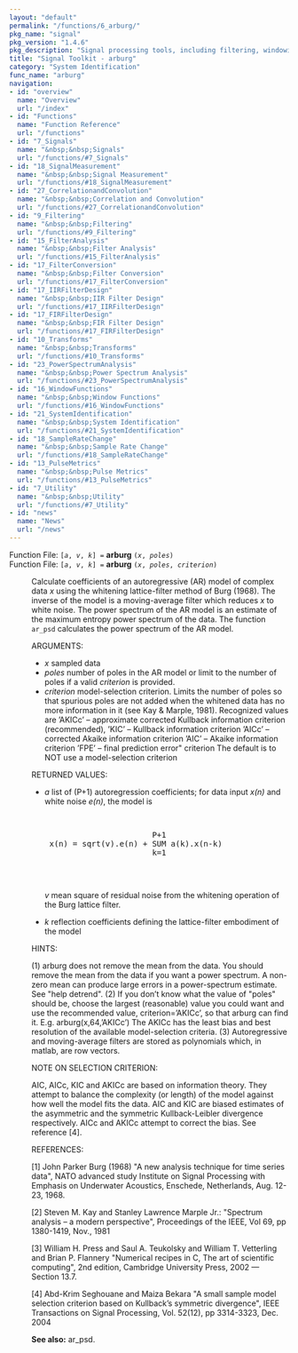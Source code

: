 ```yaml
---
layout: "default"
permalink: "/functions/6_arburg/"
pkg_name: "signal"
pkg_version: "1.4.6"
pkg_description: "Signal processing tools, including filtering, windowing and display functions."
title: "Signal Toolkit - arburg"
category: "System Identification"
func_name: "arburg"
navigation:
- id: "overview"
  name: "Overview"
  url: "/index"
- id: "Functions"
  name: "Function Reference"
  url: "/functions"
- id: "7_Signals"
  name: "&nbsp;&nbsp;Signals"
  url: "/functions/#7_Signals"
- id: "18_SignalMeasurement"
  name: "&nbsp;&nbsp;Signal Measurement"
  url: "/functions/#18_SignalMeasurement"
- id: "27_CorrelationandConvolution"
  name: "&nbsp;&nbsp;Correlation and Convolution"
  url: "/functions/#27_CorrelationandConvolution"
- id: "9_Filtering"
  name: "&nbsp;&nbsp;Filtering"
  url: "/functions/#9_Filtering"
- id: "15_FilterAnalysis"
  name: "&nbsp;&nbsp;Filter Analysis"
  url: "/functions/#15_FilterAnalysis"
- id: "17_FilterConversion"
  name: "&nbsp;&nbsp;Filter Conversion"
  url: "/functions/#17_FilterConversion"
- id: "17_IIRFilterDesign"
  name: "&nbsp;&nbsp;IIR Filter Design"
  url: "/functions/#17_IIRFilterDesign"
- id: "17_FIRFilterDesign"
  name: "&nbsp;&nbsp;FIR Filter Design"
  url: "/functions/#17_FIRFilterDesign"
- id: "10_Transforms"
  name: "&nbsp;&nbsp;Transforms"
  url: "/functions/#10_Transforms"
- id: "23_PowerSpectrumAnalysis"
  name: "&nbsp;&nbsp;Power Spectrum Analysis"
  url: "/functions/#23_PowerSpectrumAnalysis"
- id: "16_WindowFunctions"
  name: "&nbsp;&nbsp;Window Functions"
  url: "/functions/#16_WindowFunctions"
- id: "21_SystemIdentification"
  name: "&nbsp;&nbsp;System Identification"
  url: "/functions/#21_SystemIdentification"
- id: "18_SampleRateChange"
  name: "&nbsp;&nbsp;Sample Rate Change"
  url: "/functions/#18_SampleRateChange"
- id: "13_PulseMetrics"
  name: "&nbsp;&nbsp;Pulse Metrics"
  url: "/functions/#13_PulseMetrics"
- id: "7_Utility"
  name: "&nbsp;&nbsp;Utility"
  url: "/functions/#7_Utility"
- id: "news"
  name: "News"
  url: "/news"
---
```

<dl class="first-deftypefn">
<dt class="deftypefn" id="index-arburg"><span class="category-def">Function File: </span><span><code class="def-type">[<var class="var">a</var>, <var class="var">v</var>, <var class="var">k</var>] =</code> <strong class="def-name">arburg</strong> <code class="def-code-arguments">(<var class="var">x</var>, <var class="var">poles</var>)</code><a class="copiable-link" href="#index-arburg"></a></span></dt>
<dt class="deftypefnx def-cmd-deftypefn" id="index-arburg-1"><span class="category-def">Function File: </span><span><code class="def-type">[<var class="var">a</var>, <var class="var">v</var>, <var class="var">k</var>] =</code> <strong class="def-name">arburg</strong> <code class="def-code-arguments">(<var class="var">x</var>, <var class="var">poles</var>, <var class="var">criterion</var>)</code><a class="copiable-link" href="#index-arburg-1"></a></span></dt>
<dd>
<p>Calculate coefficients of an autoregressive (AR) model of complex data
 <var class="var">x</var> using the whitening lattice-filter method of Burg (1968).  The
 inverse of the model is a moving-average filter which reduces <var class="var">x</var> to
 white noise.  The power spectrum of the AR model is an estimate of the
 maximum entropy power spectrum of the data.  The function <code class="code">ar_psd</code>
 calculates the power spectrum of the AR model.
</p>
<p>ARGUMENTS:
 </p><ul class="itemize mark-bullet">
<li><var class="var">x</var>
 sampled data
 </li><li><var class="var">poles</var>
 number of poles in the AR model or limit to the number of poles if a
 valid <var class="var">criterion</var> is provided.
 </li><li><var class="var">criterion</var>
 model-selection criterion.  Limits the number of poles so that spurious
 poles are not added when the whitened data has no more information
 in it (see Kay &amp; Marple, 1981). Recognized values are
 &rsquo;AKICc&rsquo; &ndash; approximate corrected Kullback information criterion (recommended),
 &rsquo;KIC&rsquo;  &ndash; Kullback information criterion
 &rsquo;AICc&rsquo; &ndash; corrected Akaike information criterion
 &rsquo;AIC&rsquo;  &ndash; Akaike information criterion
 &rsquo;FPE&rsquo;  &ndash; final prediction error&quot; criterion
 The default is to NOT use a model-selection criterion
 </li></ul>

<p>RETURNED VALUES:
 </p><ul class="itemize mark-bullet">
<li><var class="var">a</var>
 list of (P+1) autoregression coefficients; for data input <em class="math">x(n)</em> and
 white noise <em class="math">e(n)</em>, the model is

<div class="example">
<pre class="example-preformatted"> </pre><div class="group"><pre class="example-preformatted">                       P+1
 x(n) = sqrt(v).e(n) + SUM a(k).x(n-k)
                       k=1
 </pre></div><pre class="example-preformatted"> </pre></div>

<p><var class="var">v</var>
 mean square of residual noise from the whitening operation of the Burg
 lattice filter.
 </p></li><li><var class="var">k</var>
 reflection coefficients defining the lattice-filter embodiment of the model
 </li></ul>

<p>HINTS:
</p>
<p>(1) arburg does not remove the mean from the data.  You should remove
      the mean from the data if you want a power spectrum.  A non-zero mean
      can produce large errors in a power-spectrum estimate.  See
      &quot;help detrend&quot;.
  (2) If you don&rsquo;t know what the value of &quot;poles&quot; should be, choose the
      largest (reasonable) value you could want and use the recommended
      value, criterion=&rsquo;AKICc&rsquo;, so that arburg can find it.
      E.g. arburg(x,64,&rsquo;AKICc&rsquo;)
      The AKICc has the least bias and best resolution of the available
      model-selection criteria.
  (3) Autoregressive and moving-average filters are stored as polynomials
      which, in matlab, are row vectors.
</p>
<p>NOTE ON SELECTION CRITERION:
</p>
<p>AIC, AICc, KIC and AKICc are based on information theory.  They  attempt
   to balance the complexity (or length) of the model against how well the
   model fits the data.  AIC and KIC are biased estimates of the asymmetric
   and the symmetric Kullback-Leibler divergence respectively.  AICc and
   AKICc attempt to correct the bias. See reference [4].
</p>

<p>REFERENCES:
</p>
<p>[1] John Parker Burg (1968)
   &quot;A new analysis technique for time series data&quot;,
   NATO advanced study Institute on Signal Processing with Emphasis on
   Underwater Acoustics, Enschede, Netherlands, Aug. 12-23, 1968.
</p>
<p>[2] Steven M. Kay and Stanley Lawrence Marple Jr.:
   &quot;Spectrum analysis &ndash; a modern perspective&quot;,
   Proceedings of the IEEE, Vol 69, pp 1380-1419, Nov., 1981
</p>
<p>[3] William H. Press and Saul A. Teukolsky and William T. Vetterling and
               Brian P. Flannery
   &quot;Numerical recipes in C, The art of scientific computing&quot;, 2nd edition,
   Cambridge University Press, 2002 &mdash; Section 13.7.
</p>
<p>[4] Abd-Krim Seghouane and Maiza Bekara
   &quot;A small sample model selection criterion based on Kullback&rsquo;s symmetric
   divergence&quot;, IEEE Transactions on Signal Processing,
   Vol. 52(12), pp 3314-3323, Dec. 2004
</p>

<p><strong class="strong">See also:</strong> ar_psd.
 </p></dd></dl>